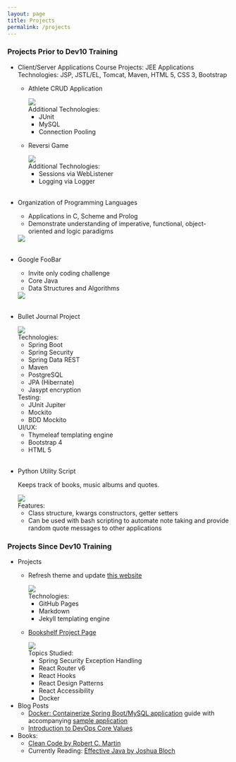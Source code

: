 ```yaml
---
layout: page
title: Projects
permalink: /projects
---
```


<div class="row justify-content-between">
<div class="col">
<h3>Projects Prior to Dev10 Training</h3>
<ul>
  <li>
    Client/Server Applications Course Projects: JEE Applications<br />
    Technologies: JSP, JSTL/EL, Tomcat, Maven, HTML 5, CSS 3, Bootstrap
    <ul>
      <li><p>Athlete CRUD Application</p>
        <div>
          <a href="https://github.com/oneexists/FOAM"><img src="https://gh-card.dev/repos/oneexists/FOAM.svg"></a>
        </div>
        Additional Technologies:
        <ul>
          <li>JUnit</li>
          <li>MySQL</li>
          <li>Connection Pooling</li>
        </ul>
      </li>
      <li><p>Reversi Game</p>
        <div>
          <a href="https://github.com/oneexists/reversi"><img src="https://gh-card.dev/repos/oneexists/reversi.svg"></a>
        </div>
        Additional Technologies:
        <ul>
          <li>Sessions via WebListener</li>
          <li>Logging via Logger</li>
        </ul>
      </li>
    </ul>
  </li>

  <br />
  <li>
    <p>Organization of Programming Languages</p>
    <ul>
      <li>Applications in C, Scheme and Prolog</li>
      <li>Demonstrate understanding of imperative, functional, object-oriented and logic paradigms</li>
    </ul>
    <div>
      <a href="https://github.com/oneexists/ProgrammingLanguages"><img src="https://gh-card.dev/repos/oneexists/ProgrammingLanguages.svg"></a>
    </div>
  </li>

  <br />
  <li>
    <p>Google FooBar</p>
    <ul>
      <li>Invite only coding challenge</li>
      <li>Core Java</li>
      <li>Data Structures and Algorithms</li>
    </ul>
    <div>
      <a href="https://github.com/oneexists/FooBar"><img src="https://gh-card.dev/repos/oneexists/FooBar.svg"></a>
    </div>
  </li>

  <br />
  <li>
    <p>Bullet Journal Project</p>
    <div>
      <a href="https://github.com/oneexists/BulletJournal"><img src="https://gh-card.dev/repos/oneexists/BulletJournal.svg"></a>
    </div>
    Technologies:
    <ul>
      <li>Spring Boot</li>
      <li>Spring Security</li>
      <li>Spring Data REST</li>
      <li>Maven</li>
      <li>PostgreSQL</li>
      <li>JPA (Hibernate)</li>
      <li>Jasypt encryption</li>
    </ul>
    Testing:
    <ul>
      <li>JUnit Jupiter</li>
      <li>Mockito</li>
      <li>BDD Mockito</li>
    </ul>
    UI/UX:
    <ul>
      <li>Thymeleaf templating engine</li>
      <li>Bootstrap 4</li>
      <li>HTML 5</li>
    </ul>
  </li>

  <br />
  <li>
    <p>Python Utility Script</p>
    <p>Keeps track of books, music albums and quotes.</p>
    <div>
      <a href="https://github.com/oneexists/pyutil"><img src="https://gh-card.dev/repos/oneexists/pyutil.svg"></a>
    </div>
    Features:
    <ul>
      <li>Class structure, kwargs constructors, getter setters</li>
      <li>Can be used with bash scripting to automate note taking and provide random quote messages to other applications</li>
    </ul>
  </li>
</ul>

<h3>Projects Since Dev10 Training</h3>
<ul>
  <li>Projects
    <ul>
        <li>
          <p>Refresh theme and update <a href="https://github.com/oneexists/oneexists.github.io">this website</a></p>
          <div>
            <a href="https://github.com/oneexists/oneexists.github.io"><img src="https://gh-card.dev/repos/oneexists/oneexists.github.io.svg"></a>
          </div>
          Technologies:
          <ul>
            <li>GitHub Pages</li>
            <li>Markdown</li>
            <li>Jekyll templating engine</li>
          </ul>
        </li>
        <li>
          <p><a href="https://oneexists.github.io/bookshelf-project">Bookshelf Project Page</a></p>
          <div>
            <a href="https://github.com/oneexists/Bookshelf"><img src="https://gh-card.dev/repos/oneexists/Bookshelf.svg"></a>
          </div>
          Topics Studied:
          <ul>
            <li>Spring Security Exception Handling</li>
            <li>React Router v6</li>
            <li>React Hooks</li>
            <li>React Design Patterns</li>
            <li>React Accessibility</li>
            <li>Docker</li>
          </ul>
        </li>
    </ul>
  </li>

  <li>Blog Posts
    <ul>
      <li>
        <a href="https://oneexists.github.io/containerize-api">Docker: Containerize Spring Boot/MySQL application</a> guide with accompanying <a href="https://github.com/oneexists/containers">sample application</a>
      </li>
      <li>
        <a href="https://oneexists.github.io/devops-values">Introduction to DevOps Core Values</a>
      </li>
    </ul>
  </li>

  <li>Books:
    <ul>
      <li><a href="https://www.goodreads.com/book/show/3735293-clean-code">Clean Code by Robert C. Martin</a></li>
      <li>Currently Reading: <a href="https://www.goodreads.com/book/show/34927404-effective-java">Effective Java by Joshua Bloch</a></li>
    </ul>
  </li>
</ul>
</div>
</div>
